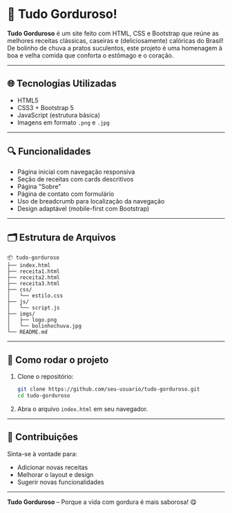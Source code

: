 # 🍔 Tudo Gorduroso!

**Tudo Gorduroso** é um site feito com HTML, CSS e Bootstrap que reúne as melhores receitas clássicas, caseiras e (deliciosamente) calóricas do Brasil! De bolinho de chuva a pratos suculentos, este projeto é uma homenagem à boa e velha comida que conforta o estômago e o coração.

---

## 🌐 Tecnologias Utilizadas

- HTML5
- CSS3 + Bootstrap 5
- JavaScript (estrutura básica)
- Imagens em formato `.png` e `.jpg`

---

## 🔍 Funcionalidades

- Página inicial com navegação responsiva
- Seção de receitas com cards descritivos
- Página "Sobre"
- Página de contato com formulário
- Uso de breadcrumb para localização da navegação
- Design adaptável (mobile-first com Bootstrap)

---

## 🗂️ Estrutura de Arquivos

```
📦 tudo-gorduroso
├── index.html
├── receita1.html
├── receita2.html
├── receita3.html
├── css/
│   └── estilo.css
├── js/
│   └── script.js
├── imgs/
│   ├── logo.png
│   └── bolinhochuva.jpg
└── README.md
```

---

## 🚀 Como rodar o projeto

1. Clone o repositório:

   ```bash
   git clone https://github.com/seu-usuario/tudo-gorduroso.git
   cd tudo-gorduroso
   ```

2. Abra o arquivo `index.html` em seu navegador.

---

## 🤝 Contribuições

Sinta-se à vontade para:

- Adicionar novas receitas
- Melhorar o layout e design
- Sugerir novas funcionalidades

---

**Tudo Gorduroso** – Porque a vida com gordura é mais saborosa! 😋

